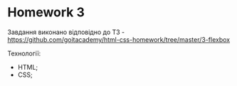# Homework 3
Завдання виконано відповідно до ТЗ - https://github.com/goitacademy/html-css-homework/tree/master/3-flexbox

Технології:
 - HTML;
 - CSS;
